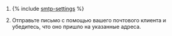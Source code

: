 1. {% include [smtp-settings](smtp-settings.md) %}

1. Отправьте письмо с помощью вашего почтового клиента и убедитесь, что оно пришло на указанные адреса.
